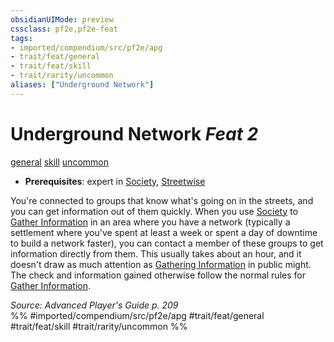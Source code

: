 ```yaml
---
obsidianUIMode: preview
cssclass: pf2e,pf2e-feat
tags:
- imported/compendium/src/pf2e/apg
- trait/feat/general
- trait/feat/skill
- trait/rarity/uncommon
aliases: ["Underground Network"]
---
```

# Underground Network  *Feat 2*  
[general](general.md)  [skill](skill.md)  [uncommon](uncommon.md)  

- **Prerequisites**: expert in [Society](../skills.md#Society), [Streetwise](streetwise.md)

You're connected to groups that know what's going on in the streets, and you can get information out of them quickly. When you use [Society](../skills.md#Society) to [Gather Information](gather-information.md) in an area where you have a network (typically a settlement where you've spent at least a week or spent a day of downtime to build a network faster), you can contact a member of these groups to get information directly from them. This usually takes about an hour, and it doesn't draw as much attention as [Gathering Information](gather-information.md) in public might. The check and information gained otherwise follow the normal rules for [Gather Information](gather-information.md).

*Source: Advanced Player's Guide p. 209*  
%% #imported/compendium/src/pf2e/apg #trait/feat/general #trait/feat/skill #trait/rarity/uncommon %%